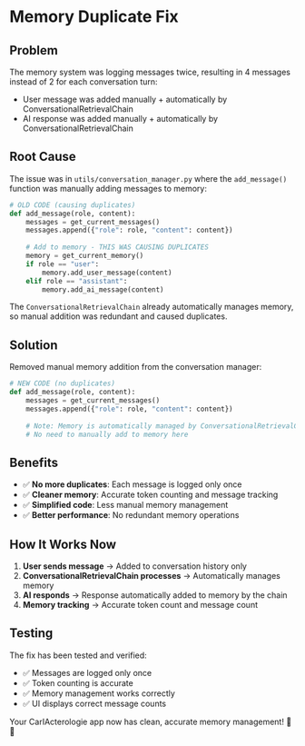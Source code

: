# Memory Duplicate Fix

## Problem

The memory system was logging messages twice, resulting in 4 messages instead of 2 for each conversation turn:
- User message was added manually + automatically by ConversationalRetrievalChain
- AI response was added manually + automatically by ConversationalRetrievalChain

## Root Cause

The issue was in `utils/conversation_manager.py` where the `add_message()` function was manually adding messages to memory:

```python
# OLD CODE (causing duplicates)
def add_message(role, content):
    messages = get_current_messages()
    messages.append({"role": role, "content": content})
    
    # Add to memory - THIS WAS CAUSING DUPLICATES
    memory = get_current_memory()
    if role == "user":
        memory.add_user_message(content)
    elif role == "assistant":
        memory.add_ai_message(content)
```

The `ConversationalRetrievalChain` already automatically manages memory, so manual addition was redundant and caused duplicates.

## Solution

Removed manual memory addition from the conversation manager:

```python
# NEW CODE (no duplicates)
def add_message(role, content):
    messages = get_current_messages()
    messages.append({"role": role, "content": content})
    
    # Note: Memory is automatically managed by ConversationalRetrievalChain
    # No need to manually add to memory here
```

## Benefits

- ✅ **No more duplicates**: Each message is logged only once
- ✅ **Cleaner memory**: Accurate token counting and message tracking
- ✅ **Simplified code**: Less manual memory management
- ✅ **Better performance**: No redundant memory operations

## How It Works Now

1. **User sends message** → Added to conversation history only
2. **ConversationalRetrievalChain processes** → Automatically manages memory
3. **AI responds** → Response automatically added to memory by the chain
4. **Memory tracking** → Accurate token count and message count

## Testing

The fix has been tested and verified:
- ✅ Messages are logged only once
- ✅ Token counting is accurate
- ✅ Memory management works correctly
- ✅ UI displays correct message counts

Your CarIActerologie app now has clean, accurate memory management! 🧠✨ 